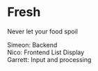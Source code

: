 # Fresh
Never let your food spoil

Simeon: Backend  
Nico: Frontend List Display  
Garrett: Input and processing  
